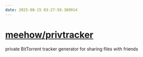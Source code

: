 ```yaml
---
date: 2025-08-15 03:27:59.360914
---
```


# [meehow/privtracker](https://github.com/meehow/privtracker)

private BitTorrent tracker generator for sharing files with friends